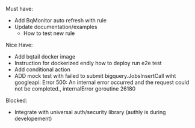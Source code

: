 Must have:
- Add BqMonitor auto refresh with rule
- Update documentation/examples
    - How to test new rule
    
    
Nice Have:
- Add bqtail docker image
- Instruction for dockerized endly how to deploy run e2e test
- Add conditional action
- ADD mock test with failed to submit bigquery.JobsInsertCall wiht googleapi: Error 500: An internal error occurred and the request could not be completed., internalError goroutine 26180 

Blocked:
- Integrate with universal auth/security library (authly is during developement)
